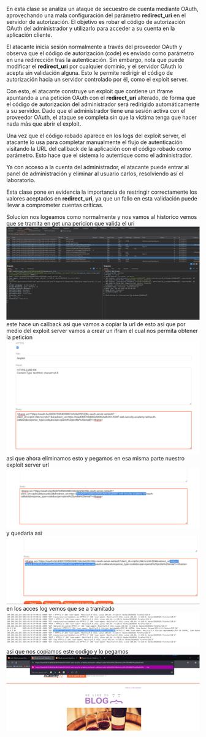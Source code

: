 En esta clase se analiza un ataque de secuestro de cuenta mediante OAuth, aprovechando una mala configuración del parámetro **redirect_uri** en el servidor de autorización. El objetivo es robar el código de autorización OAuth del administrador y utilizarlo para acceder a su cuenta en la aplicación cliente.

El atacante inicia sesión normalmente a través del proveedor OAuth y observa que el código de autorización (code) es enviado como parámetro en una redirección tras la autenticación. Sin embargo, nota que puede modificar el **redirect_uri** por cualquier dominio, y el servidor OAuth lo acepta sin validación alguna. Esto le permite redirigir el código de autorización hacia un servidor controlado por él, como el exploit server.

Con esto, el atacante construye un exploit que contiene un iframe apuntando a una petición OAuth con el **redirect_uri** alterado, de forma que el código de autorización del administrador será redirigido automáticamente a su servidor. Dado que el administrador tiene una sesión activa con el proveedor OAuth, el ataque se completa sin que la víctima tenga que hacer nada más que abrir el exploit.

Una vez que el código robado aparece en los logs del exploit server, el atacante lo usa para completar manualmente el flujo de autenticación visitando la URL del callback de la aplicación con el código robado como parámetro. Esto hace que el sistema lo autentique como el administrador.

Ya con acceso a la cuenta del administrador, el atacante puede entrar al panel de administración y eliminar al usuario carlos, resolviendo así el laboratorio.

Esta clase pone en evidencia la importancia de restringir correctamente los valores aceptados en **redirect_uri**, ya que un fallo en esta validación puede llevar a comprometer cuentas críticas.

Solucion
nos logeamos como normalmente y nos vamos al historico vemos que se tramita en get una pericion que valida el uri
![Pasted_image_20250830005738.png](/Imagenes/Pasted_image_20250830005738.png)
este hace un callback asi que vamos a copiar la url de esto
asi que por medio del exploit server vamos a crear un ifram el cual nos permita obtener la peticion
![Pasted_image_20250830010327.png](/Imagenes/Pasted_image_20250830010327.png)
asi que ahora eliminamos esto y pegamos en esa misma parte nuestro exploit server url
![Pasted_image_20250830010406.png](/Imagenes/Pasted_image_20250830010406.png)
y quedaria asi
![Pasted_image_20250830010522.png](/Imagenes/Pasted_image_20250830010522.png)
en los acces log vemos que se a tramitado
![Pasted_image_20250830010726.png](/Imagenes/Pasted_image_20250830010726.png)
asi que nos copiamos este codigo 
y lo pegamos
![Pasted_image_20250830010835.png](/Imagenes/Pasted_image_20250830010835.png)
